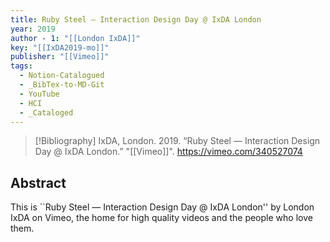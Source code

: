 ```yaml
---
title: Ruby Steel — Interaction Design Day @ IxDA London
year: 2019
author - 1: "[[London IxDA]]"
key: "[[IxDA2019-mo]]"
publisher: "[[Vimeo]]"
tags:
  - Notion-Catalogued
  - _BibTex-to-MD-Git
  - YouTube
  - HCI
  - _Cataloged
---
```


> [!Bibliography]
> IxDA, London. 2019. “Ruby Steel — Interaction Design Day @ IxDA London.” "[[Vimeo]]". https://vimeo.com/340527074

## Abstract
This is ``Ruby Steel — Interaction Design Day @ IxDA London'' by London IxDA on Vimeo, the home for high quality videos and the people who love them.